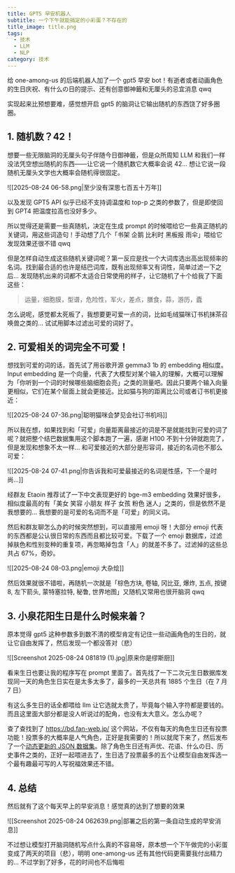 ```yaml
---
title: GPT5 早安机器人
subtitle: 一个下午就能搞定的小彩蛋？不存在的
title_image: title.png
tags:
  - 技术
  - LLM
  - NLP
category: 技术
---
```

给 one-among-us 的后端机器人加了一个 gpt5 早安 bot！有逝者或者动画角色的生日庆祝、有什么の日的提示、还有创意御神籤和无厘头的忌宜消息 qwq

实现起来比预想要难，感觉想开启 gpt5 的脑洞让它输出随机的东西饶了好多圈圈。

## 1. 随机数？42！

想要一些无限脑洞的无厘头句子伴随今日御神籤，但是众所周知 LLM 和我们一样没法凭空想出随机的东西——让它说一个随机数它大概率会说 42... 想让它说一段随机无厘头文学也大概率会随机得很固定。

![[2025-08-24 06-58.png|至少没有深思七百五十万年]]

以及发现 GPT5 API 似乎已经不支持调温度和 top-p 之类的参数了，但是即使回到 GPT4 把温度拉高也没好多少。

所以觉得还是需要一些真随机，决定在生成 prompt 的时候喂给它一些真正随机的关键词，用这些词造句！手动想了几个「书架 企鹅 比利时 黑板报 雨伞」喂给它发现效果还很不错 qwq

但是怎样自动生成这些随机关键词呢？第一反应是找一个大词库选出高出现频率的名词。找到最合适的也许是结巴词库，既有出现频率又有词性，简单过滤一下之后... 发现随机出来的词都不太适合日常使用的样子，让它随机了十个给我了下面这些：

> 运量，细胞膜，型谱，危险性，军火，差点，膳食，蒜，游历，蠹

怎么说呢，感觉都太死板了，我想要更可爱一点的词，比如毛绒猫咪订书机抹茶召唤兽之类的... 试试用脚本过滤出可爱的词好了。

## 2. 可爱相关的词完全不可爱！

想找到可爱的词的话，首先试了用谷歌开源 gemma3 1b 的 embedding 相似度。Input embedding 是一个向量，代表了大模型对某个输入的理解，大概可以理解为「你听到一个词的时候哪些脑细胞会亮」之类的测量吧。因此只要两个输入向量更相似，它们在某个层面上就会更接近。比如猫与狗的距离比公司或者订书机更接近：

![[2025-08-24 07-36.png|聪明猫咪会梦见会社订书机吗]]

所以我在想，如果找到和「可爱」向量距离最接近的词是不是就能找到可爱的词了呢？就把整个结巴数据集用这个脚本跑了一遍，感谢 H100 不到十分钟就跑完了，但是发现和想象不太一样... 和可爱接近的大部分是形容词，接近的名词也不那么可爱：

![[2025-08-24 07-41.png|你告诉我和可爱最接近的名词是性感，下一个是时尚...]]

经群友 Etaoin 推荐试了一下中文表现更好的 bge-m3 embedding 效果好很多，相似度最高的有「美女 笑容 小朋友 样子 女孩 粉色 迷人」之类的，但是依然不是我想要的... 我想要的是可爱的名词而不是「可爱」的同义词。

然后和群友聊怎么办的时候突然想到，可以直接用 emoji 呀！大部分 emoji 代表的东西都是公认很日常的东西而且都比较可爱。下载了一个 emoji 数据库，过滤掉肤色和性别变种的重复项，再忽略掉包含「人」的就差不多了。过滤掉的这些总共占 67%，奇妙。

![[2025-08-24 08-03.png|emoji 大杂烩]]

然后效果就很不错啦，再随机一次就是「棕色方块, 卷轴, 冈比亚, 爆炸, 五点, 按键 8, 左下箭头, 蒙特塞拉特, 秘鲁, 世界地图」又随机又常用也很开脑洞 qwq

## 3. 小泉花阳生日是什么时候来着？

原本觉得 gpt5 这种参数多到数不清的模型肯定有记住一些动画角色的生日的，就让它自由发挥了，然后发现一个都没答对（悲）

![[Screenshot 2025-08-24 081819 (1).jpg|原来你是缪斯厨]]

看来生日也要让我的程序写在 prompt 里面了。首先找了一下二次元生日数据库发现同一天的角色生日实在是太多太多了，最多的一天总共有 1885 个生日（在 7 月 7 日）

有这么多生日的话全都喂给 llm 让它选就太贵了，毕竟每个输入字符都是要钱的。而且这里面大部分都是没人听说过的配角，也没有太大意义。怎么办呢？

查了查找到了 https://bd.fan-web.jp/ 这个网站，不仅有每天的角色生日还有投票功能！投票多的大概率是人气角色，正好是我需要的！所以就爬下来了，然后发布了一个[动态更新的 JSON 数据集](https://github.com/hykilpikonna/AnimeBirthdaysDataset)。除了角色生日还有声优、花语、什么の日、历史事件之类的，正好一起喂进去了，生日选了投票最多的五个让模型自由发挥选一个最有趣最可写的人写祝福效果还不错。

## 4. 总结

然后就有了这个每天早上的早安消息！感觉真的达到了想要的效果

![[Screenshot 2025-08-24 062639.png|部署之后的第一条自动生成的早安消息]]

不过想让模型打开脑洞随机写点什么真的不容易呀，原本想一个下午做完的小彩蛋变成了两天的项目（悲），明明 one-among-us 还有其他代码更需要我付出精力的... 不过学到了好多，花的时间也不后悔啦